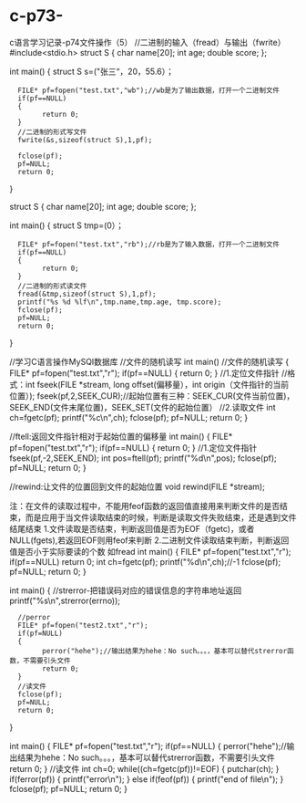 # c-p73-
c语言学习记录-p74文件操作（5）
//二进制的输入（fread）与输出（fwrite）
#include<stdio.h>
struct S
{
      char name[20];
      int age;
      double score;
};

int main()
{
      struct S s=("张三“，20，55.6）；
      
      FILE* pf=fopen("test.txt","wb");//wb是为了输出数据，打开一个二进制文件
      if(pf==NULL)
      {
            return 0;
      }
      //二进制的形式写文件
      fwrite(&s,sizeof(struct S),1,pf);
      
      fclose(pf);
      pf=NULL;
      return 0;
}



struct S
{
      char name[20];
      int age;
      double score;
};

int main()
{
      struct S tmp=(0）；
      
      FILE* pf=fopen("test.txt","rb");//rb是为了输入数据，打开一个二进制文件
      if(pf==NULL)
      {
            return 0;
      }
      //二进制的形式读文件
      fread(&tmp,sizeof(struct S),1,pf);
      printf("%s %d %lf\n",tmp.name,tmp.age, tmp.score);
      fclose(pf);
      pf=NULL;
      return 0;
}


//学习C语言操作MySQI数据库
//文件的随机读写
int main()
//文件的随机读写
{
      FILE* pf=fopen("test.txt","r");
      if(pf==NULL)
      {
          return 0;
      }
      //1.定位文件指针
      //格式：int fseek(FILE *stream, long offset(偏移量），int origin（文件指针的当前位置）);
      fseek(pf,2,SEEK_CUR);//起始位置有三种：SEEK_CUR(文件当前位置)，SEEK_END(文件末尾位置)，SEEK_SET(文件的起始位置）
      //2.读取文件
      int ch=fgetc(pf);
      printf("%c\n",ch);
      fclose(pf);
      pf=NULL;
      return 0;
}


//ftell:返回文件指针相对于起始位置的偏移量
int main()
{
      FILE* pf=fopen("test.txt","r");
      if(pf==NULL)
      {
          return 0;
      }
      //1.定位文件指针
      fseek(pf,-2,SEEK_END);
      int pos=ftell(pf);
      printf("%d\n",pos);
      fclose(pf);
      pf=NULL;
      return 0;
}


//rewind:让文件的位置回到文件的起始位置
void rewind(FILE *stream);


注：在文件的读取过程中，不能用feof函数的返回值直接用来判断文件的是否结束，而是应用于当文件读取结束的时候，判断是读取文件失败结束，还是遇到文件结尾结束
1.文件读取是否结束，判断返回值是否为EOF（fgetc)，或者NULL(fgets),若返回EOF则用feof来判断
2.二进制文件读取结束判断，判断返回值是否小于实际要读的个数
如fread
int main()
{
      FILE* pf=fopen("test.txt","r");
      if(pf==NULL)
          return 0;
      int ch=fgetc(pf);
      printf("%d\n",ch);//-1
      fclose(pf);
      pf=NULL;
      return 0;
}


int main()
{
      //strerror-把错误码对应的错误信息的字符串地址返回
      printf("%s\n",strerror(errno));
      
      //perror
      FILE* pf=fopen("test2.txt","r");
      if(pf=NULL)
      {
            perror("hehe");//输出结果为hehe：No such。。。，基本可以替代strerror函数，不需要引头文件
            return 0;
      }
      //读文件
      fclose(pf);
      pf=NULL;
      return 0;
}


int main()
{
      FILE* pf=fopen("test.txt","r");
      if(pf==NULL)
      {
            perror("hehe");//输出结果为hehe：No such。。。，基本可以替代strerror函数，不需要引头文件
            return 0;
      }
      //读文件
      int ch=0;
      while((ch=fgetc(pf))!=EOF)
      {
            putchar(ch);
      }
      if(ferror(pf))
      {
            printf("error\n");
      }
      else if(feof(pf))
      {
            printf("end of file\n");
      }
      fclose(pf);
      pf=NULL;
      return 0;
}


